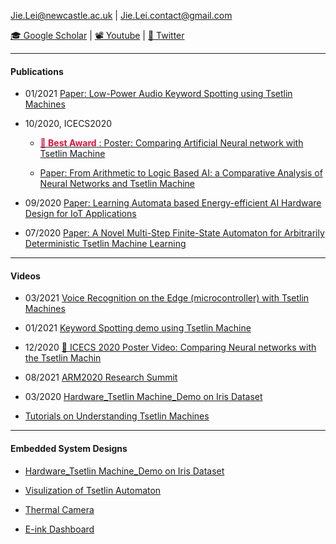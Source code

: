 


 Jie.Lei@newcastle.ac.uk | Jie.Lei.contact@gmail.com 
 
 [🎓 Google Scholar](https://scholar.google.com/citations?user=g0nZZiMAAAAJ&hl=en&oi=ao) 
| [📽 Youtube](https://www.youtube.com/channel/UCbG3LTzpZPVncPePOpqxW9w)    |   [🐧 Twitter](https://twitter.com/That_JieLei)



---
#### **Publications**

- 01/2021 [Paper: Low-Power Audio Keyword Spotting using Tsetlin Machines](KWSTM/DEMO0.md)

- 10/2020, ICECS2020
  -  [<span style="color:Crimson"> **👑 Best  Award** </span>:  Poster: Comparing Artificial Neural network with Tsetlin Machine](https://github.com/JieGH/about/blob/gh-pages/ICECS2020/-%20Poster%20-.pdf)

  -  [Paper: From Arithmetic to Logic Based AI: a Comparative Analysis of Neural Networks and Tsetlin Machine](https://github.com/JieGH/about/blob/gh-pages/ICECS2020/ICECS2020_ID_8231_From_Arithmetic_to_Logic_Based_AI.pdf)

- 09/2020 [Paper: Learning Automata based Energy-efficient AI Hardware Design for IoT Applications](https://doi.org/10.1098/rsta.2019.0593)

- 07/2020 [Paper: A Novel Multi-Step Finite-State Automaton for Arbitrarily Deterministic Tsetlin Machine Learning](https://arxiv.org/abs/2007.02114)

---
#### **Videos**

- 03/2021 [Voice Recognition on the Edge (microcontroller) with Tsetlin Machines](https://youtu.be/M_lY8SJH3yo)


- 01/2021 [Keyword Spotting demo using Tsetlin Machine](https://youtu.be/JW0tztpjX8k)

- 12/2020 [👑 ICECS 2020 Poster Video: Comparing Neural networks with the Tsetlin Machin](https://youtu.be/9kjk-lMhSrM)

- 08/2021 [ARM2020 Research Summit](https://youtu.be/N-wkgibJAZE)

- 03/2020 [Hardware_Tsetlin Machine_Demo on Iris Dataset](https://youtu.be/BzaPGByX-hg)

- [Tutorials on Understanding Tsetlin Machines](https://youtube.com/playlist?list=PLQTEHj1nqgNmBHtiw5l5cOs986WUKp8FZ)




---
#### **Embedded System Designs**

- [Hardware_Tsetlin Machine_Demo on Iris Dataset](https://github.com/JieGH/Hardware_TM_Demo)

- [Visulization of Tsetlin Automaton](https://github.com/JieGH/The-Ruler-of-Tsetlin-Automaton)

- [Thermal Camera](https://github.com/JieGH/Thermal-Camera)

- [E-ink Dashboard](https://github.com/JieGH/Epaper-Dashboard_7.5inch)
